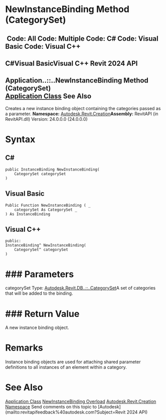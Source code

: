# NewInstanceBinding Method (CategorySet)

﻿
 Code: All Code: Multiple Code: C# Code: Visual Basic Code: Visual C++   
---  
C#Visual BasicVisual C++
Revit 2024 API  
---  
Application..::..NewInstanceBinding Method (CategorySet)  
[Application Class](5e11e5bf-82da-ae9b-1c52-95d0e9f28c96.md "Application Class") See Also  
---  
Creates a new instance binding object containing the categories passed as a parameter.
**Namespace:** [Autodesk.Revit.Creation](ded320da-058a-4edd-0418-0582389559a7.md "Autodesk.Revit.Creation Namespace")**Assembly:** RevitAPI (in RevitAPI.dll) Version: 24.0.0.0 (24.0.0.0)
# Syntax
C#  
---  
```text
public InstanceBinding NewInstanceBinding(
	CategorySet categorySet
)
```
  
Visual Basic  
---  
```text
Public Function NewInstanceBinding ( _
	categorySet As CategorySet _
) As InstanceBinding
```
  
Visual C++  
---  
```text
public:
InstanceBinding^ NewInstanceBinding(
	CategorySet^ categorySet
)
```
  
# ### Parameters
categorySet
    Type: [Autodesk.Revit.DB..::..CategorySet](86e34e2f-3348-3d5c-1a6b-2ea485a1890e.md "CategorySet Class")A set of categories that will be added to the binding.
# ### Return Value
A new instance binding object.
# Remarks
Instance binding objects are used for attaching shared parameter definitions to all instances of an element within a category.
# See Also
[Application Class](5e11e5bf-82da-ae9b-1c52-95d0e9f28c96.md "Application Class")
[NewInstanceBinding Overload](14036e4b-f75f-52f1-10d8-f0dddb26ae4d.md "NewInstanceBinding Method")
[Autodesk.Revit.Creation Namespace](ded320da-058a-4edd-0418-0582389559a7.md "Autodesk.Revit.Creation Namespace")
Send comments on this topic to [Autodesk](mailto:revitapifeedback%40autodesk.com?Subject=Revit 2024 API)